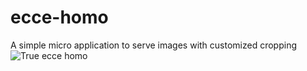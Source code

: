 # ecce-homo
A simple micro application to serve images with customized cropping
![True ecce homo](http://ep00.epimg.net/cultura/imagenes/2012/08/23/actualidad/1345709139_149007_1345712998_noticia_normal.jpg)
